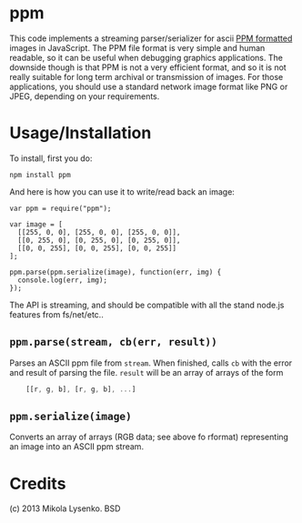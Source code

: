 ppm
===
This code implements a streaming parser/serializer for ascii [PPM formatted](http://netpbm.sourceforge.net/doc/ppm.html) images in JavaScript.  The PPM file format is very simple and human readable, so it can be useful when debugging graphics applications.  The downside though is that PPM is not a very efficient format, and so it is not really suitable for long term archival or transmission of images.  For those applications, you should use a standard network image format like PNG or JPEG, depending on your requirements.

Usage/Installation
==================
To install, first you do:

    npm install ppm

And here is how you can use it to write/read back an image:

    var ppm = require("ppm");

    var image = [
      [[255, 0, 0], [255, 0, 0], [255, 0, 0]],
      [[0, 255, 0], [0, 255, 0], [0, 255, 0]],
      [[0, 0, 255], [0, 0, 255], [0, 0, 255]]
    ];

    ppm.parse(ppm.serialize(image), function(err, img) {
      console.log(err, img);
    });

The API is streaming, and should be compatible with all the stand node.js features from fs/net/etc..

`ppm.parse(stream, cb(err, result))`
------------------------------------
Parses an ASCII ppm file from `stream`.  When finished, calls `cb` with the
error and result of parsing the file. `result` will be an array of arrays of the
form

```js
    [[r, g, b], [r, g, b], ...]
```

`ppm.serialize(image)`
----------------------
Converts an array of arrays (RGB data; see above fo rformat) representing an
image into an ASCII ppm stream.


Credits
=======
(c) 2013 Mikola Lysenko. BSD
